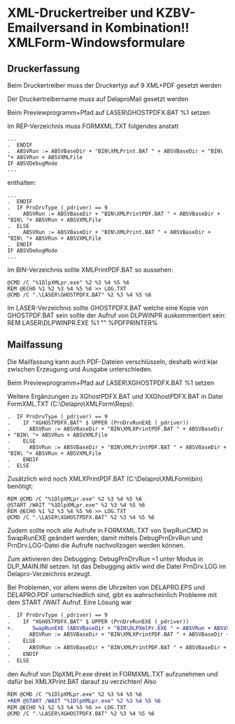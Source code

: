 # XML-Druckertreiber und KZBV-Emailversand in Kombination!! XMLForm-Windowsformulare

## Druckerfassung

Beim Druckertreiber muss der Druckertyp auf 9 XML+PDF gesetzt werden

Der Druckertreibername muss auf DelaproMail gesetzt werden

Beim Previewprogramm+Pfad auf LASER\GHOSTPDFX.BAT %1 setzen

Im REP-Verzeichnis muss FORMXML.TXT folgendes anstatt 

```
...
.  ENDIF
.  ABSVRun := ABSVBaseDir + "BIN\XMLPrint.BAT " + ABSVBaseDir + "BIN\ "+ ABSVRun + ABSVXMLFile
IF ABSVDebugMode
...
```
enthalten:

```
...
.  ENDIF
.  IF PrnDrvType (_pdriver) == 9
.    ABSVRun := ABSVBaseDir + "BIN\XMLPrintPDF.BAT " + ABSVBaseDir + "BIN\ "+ ABSVRun + ABSVXMLFile
.  ELSE
.    ABSVRun := ABSVBaseDir + "BIN\XMLPrint.BAT " + ABSVBaseDir + "BIN\ "+ ABSVRun + ABSVXMLFile
.  ENDIF
IF ABSVDebugMode
...
```


Im BIN-Verzeichnis sollte XMLPrintPDF.BAT so aussehen:
```
@CMD /C "%1DlpXMLpr.exe" %2 %3 %4 %5 %6
REM @ECHO %1 %2 %3 %4 %5 %6 >> LOG.TXT
@CMD /C ".\LASER\GHOSTPDFX.BAT" %2 %3 %4 %5 %6
```

Im LASER-Verzeichnis sollte GHOSTPDFX.BAT welche eine Kopie von GHOSTPDF.BAT sein sollte der Aufruf von DLPWINPR auskommentiert sein:
REM LASER\DLPWINPR.EXE %1 "" %PDFPRINTER% 


## Mailfassung

Die Mailfassung kann auch PDF-Dateien verschlüsseln, deshalb wird klar zwischen Erzeugung und Ausgabe unterschieden.

Beim Previewprogramm+Pfad auf LASER\XGHOSTPDFX.BAT %1 setzen


Weitere Ergänzungen zu XGhostPDFX.BAT und XXGhostPDFX.BAT in Datei FormXML.TXT (C:\Delapro\XMLForm\Reps):
```
.  IF PrnDrvType (_pdriver) == 9
.    IF "XGHOSTPDFX.BAT" $ UPPER (PrnDrvRunEXE (_pdriver))
.      ABSVRun := ABSVBaseDir + "BIN\XMLXPrintPDF.BAT " + ABSVBaseDir + "BIN\ "+ ABSVRun + ABSVXMLFile
.    ELSE
.      ABSVRun := ABSVBaseDir + "BIN\XMLPrintPDF.BAT " + ABSVBaseDir + "BIN\ "+ ABSVRun + ABSVXMLFile
.    ENDIF
.  ELSE
```

Zusätzlich wird noch XMLXPrintPDF.BAT (C:\Delapro\XMLForm\bin) benötigt:
```
REM @CMD /C "%1DlpXMLpr.exe" %2 %3 %4 %5 %6
@START /WAIT "%1DlpXMLpr.exe" %2 %3 %4 %5 %6
REM @ECHO %1 %2 %3 %4 %5 %6 >> LOG.TXT
@CMD /C ".\LASER\XGHOSTPDFX.BAT" %2 %3 %4 %5 %6
```

Zudem sollte noch alle Aufrufe in FORMXML.TXT von SwpRunCMD in SwapRunEXE geändert werden, damit mittels DebugPrnDrvRun und PrnDrv.LOG-Datei die Aufrufe nachvollzogen werden können.

Zum aktivieren des Debugging: DebugPrnDrvRun =1 unter Modus in DLP_MAIN.INI setzen. Ist das Debugging aktiv wird die 
Datei PrnDrv.LOG im Delapro-Verzeichnis erzeugt.

Bei Problemen, vor allem wenn die Uhrzeiten von DELAPRO.EPS und DELAPRO.PDF unterschiedlich sind, gibt es wahrscheinlich Probleme mit dem START /WAIT Aufruf. Eine Lösung war 
```Diff
.  IF PrnDrvType (_pdriver) == 9
.    IF "XGHOSTPDFX.BAT" $ UPPER (PrnDrvRunEXE (_pdriver))
+.      SwapRunEXE (ABSVBaseDir + "BIN\DLPXmlPr.EXE " + ABSVRun + ABSVXMLFile)
.      ABSVRun := ABSVBaseDir + "BIN\XMLXPrintPDF.BAT " + ABSVBaseDir + "BIN\ "+ ABSVRun + ABSVXMLFile
.    ELSE
.      ABSVRun := ABSVBaseDir + "BIN\XMLPrintPDF.BAT " + ABSVBaseDir + "BIN\ "+ ABSVRun + ABSVXMLFile
.    ENDIF
.  ELSE
```
den Aufruf von DlpXMLPr.exe direkt in FORMXML.TXT aufzunehmen und dafür bei XMLXPrint.BAT darauf zu verzichten!
Also
```Diff
REM @CMD /C "%1DlpXMLpr.exe" %2 %3 %4 %5 %6
+REM @START /WAIT "%1DlpXMLpr.exe" %2 %3 %4 %5 %6
REM @ECHO %1 %2 %3 %4 %5 %6 >> LOG.TXT
@CMD /C ".\LASER\XGHOSTPDFX.BAT" %2 %3 %4 %5 %6
```
